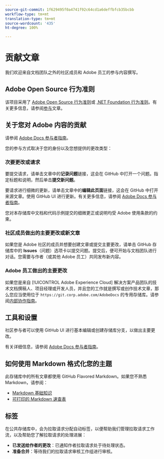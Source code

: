 ```yaml
---
source-git-commit: 1f629495f0a4741f92c64cd1a6deffbfcb35bcbb
workflow-type: tm+mt
translation-type: tm+mt
source-wordcount: '435'
ht-degree: 100%

---
```

# 贡献文章

我们欢迎来自文档团队之外的社区成员和 Adobe 员工的参与内容撰写。

## Adobe Open Source 行为准则

该项目采用了 [Adobe Open Source 行为准则](code-of-conduct.md)或 [.NET Foundation 行为准则](https://dotnetfoundation.org/code-of-conduct)。有关更多信息，请参阅[参与](contributing.md)文章。

## 关于您对 Adobe 内容的贡献

请参阅 [Adobe Docs 参与者指南](https://docs.adobe.com/help/en/contributor/contributor-guide/introduction.html)。

您的参与方式取决于您的身份以及您想提供的更改类型：

### 次要更改或请求

要提交请求，请单击文章中的&#x200B;**记录问题**&#x200B;链接，这会在 GitHub 中打开一个问题。指定标题和说明，然后单击&#x200B;**提交新问题**。

要请求进行细微的更新，请单击文章中的&#x200B;**编辑此页面**&#x200B;链接，这会在 GitHub 中打开来源文章。使用 GitHub UI 进行更新。有关更多信息，请参阅 [Adobe Docs 参与者指南](https://docs.adobe.com/help/en/contributor/contributor-guide/introduction.html)。

您对本存储库中文档和代码示例提交的细微更正或说明均受 Adobe 使用条款的约束。

### 社区成员做出的主要更改或新文章

如果您是 Adobe 社区的成员并想要创建文章或提交主要更改，请单击 GitHub 存储库中的 **Issues**（问题）选项卡以提交问题。提交后，便可开始与文档团队进行对话。您需要与作者（或其他 Adobe 员工）共同发布新内容。

<!--
If you submit a pull request with significant changes to documentation and code examples, you'll see a message in the pull request asking you to submit an online contribution license agreement (CLA). You must complete the online form before we can review your pull request.
-->

### Adobe 员工做出的主要更改

如果您是来自 [!UICONTROL Adobe Experience Cloud] 解决方案产品团队的技术文档撰稿人、项目经理或开发人员，并且您的工作就是撰写或创作技术文章，那么您应当使用位于 `https://git.corp.adobe.com/AdobeDocs` 的专用存储库。请参阅[内部协作指南](https://docs.adobe.com/content/help/en/collaborative-doc-instructions/collaboration-guide/home.html)。

<!--Employees from other parts of the Adobe world should use the public repo for minor updates.-->

## 工具和设置

社区参与者可以使用 GitHub UI 进行基本编辑或创建存储库分支，以做出主要更改。

有关详细信息，请参阅 [Adobe Docs 参与者指南](https://docs.adobe.com/help/en/contributor/contributor-guide/introduction.html)。

## 如何使用 Markdown 格式化您的主题

此存储库中的所有文章都使用 GitHub Flavored Markdown。如果您不熟悉 Markdown，请参阅：

* [Markdown 基础知识](https://help.github.com/articles/getting-started-with-writing-and-formatting-on-github/)
* [可打印的 Markdown 速查表](https://guides.github.com/pdfs/markdown-cheatsheet-online.pdf)

## 标签

在公共存储库中，会为拉取请求分配自动标签，以便帮助我们管理拉取请求工作流，以及帮助您了解拉取请求的处理进展：

* **已发送给作者的更改**：已通知作者拉取请求处于待处理状态。
* **准备合并**：等待我们的拉取请求审核工作组进行审核。

